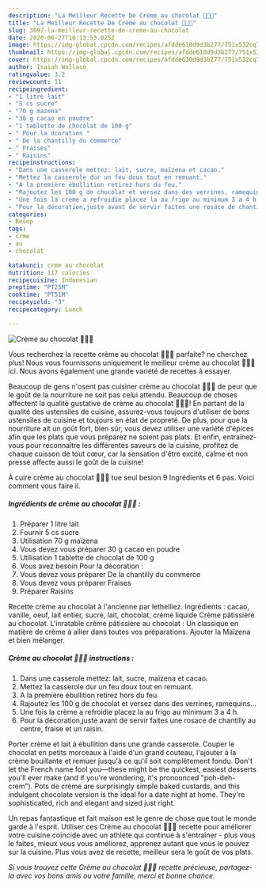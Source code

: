 ```yaml
---
description: "La Meilleur Recette De Crème au chocolat 🍫🍓🍇"
title: "La Meilleur Recette De Crème au chocolat 🍫🍓🍇"
slug: 3097-la-meilleur-recette-de-creme-au-chocolat
date: 2020-06-27T16:13:53.025Z
image: https://img-global.cpcdn.com/recipes/afdde610d9d3b277/751x532cq70/creme-au-chocolat-🍫🍓🍇-photo-principale-de-la-recette.jpg
thumbnail: https://img-global.cpcdn.com/recipes/afdde610d9d3b277/751x532cq70/creme-au-chocolat-🍫🍓🍇-photo-principale-de-la-recette.jpg
cover: https://img-global.cpcdn.com/recipes/afdde610d9d3b277/751x532cq70/creme-au-chocolat-🍫🍓🍇-photo-principale-de-la-recette.jpg
author: Isaiah Wallace
ratingvalue: 3.2
reviewcount: 11
recipeingredient:
- "1 litre lait"
- "5 cs sucre"
- "70 g mazena"
- "30 g cacao en poudre"
- "1 tablette de chocolat de 100 g"
- " Pour la dcoration "
- " De la chantilly du commerce"
- " Fraises"
- " Raisins"
recipeinstructions:
- "Dans une casserole mettez: lait, sucre, maïzena et cacao."
- "Mettez la casserole dur un feu doux tout en remuant."
- "A la première ébullition retirez hors du feu."
- "Rajoutez les 100 g de chocolat et versez dans des verrines, ramequins..."
- "Une fois la crème a refroidie placez la au frigo au minimum 3 a 4 h."
- "Pour la décoration,juste avant de servir faites une rosace de chantilly au centre, fraise et un raisin."
categories:
- Resep
tags:
- crme
- au
- chocolat

katakunci: crme au chocolat 
nutrition: 117 calories
recipecuisine: Indonesian
preptime: "PT25M"
cooktime: "PT51M"
recipeyield: "3"
recipecategory: Lunch

---
```



![Crème au chocolat 🍫🍓🍇](https://img-global.cpcdn.com/recipes/afdde610d9d3b277/751x532cq70/creme-au-chocolat-🍫🍓🍇-photo-principale-de-la-recette.jpg)

Vous recherchez la recette crème au chocolat 🍫🍓🍇 parfaite? ne cherchez plus! Nous vous fournissons uniquement le meilleur crème au chocolat 🍫🍓🍇 ici. Nous avons également une grande variété de recettes à essayer.

Beaucoup de gens n'osent pas cuisiner crème au chocolat 🍫🍓🍇 de peur que le goût de la nourriture ne soit pas celui attendu. Beaucoup de choses affectent la qualité gustative de crème au chocolat 🍫🍓🍇! En partant de la qualité des ustensiles de cuisine, assurez-vous toujours d'utiliser de bons ustensiles de cuisine et toujours en état de propreté. De plus, pour que la nourriture ait un goût fort, bien sûr, vous devez utiliser une variété d'épices afin que les plats que vous préparez ne soient pas plats. Et enfin, entraînez-vous pour reconnaître les différentes saveurs de la cuisine, profitez de chaque cuisson de tout cœur, car la sensation d'être excité, calme et non pressé affecte aussi le goût de la cuisine!

<!--inarticleads1-->

À cuire crème au chocolat 🍫🍓🍇 tue seul besion 9 Ingrédients et 6 pas. Voici comment vous faire il.

##### Ingrédients de crème au chocolat 🍫🍓🍇 :

1. Préparer 1 litre lait
1. Fournir 5 cs sucre
1. Utilisation 70 g maïzena
1. Vous devez vous préparer 30 g cacao en poudre
1. Utilisation 1 tablette de chocolat de 100 g
1. Vous avez besoin  Pour la décoration :
1. Vous devez vous préparer  De la chantilly du commerce
1. Vous devez vous préparer  Fraises
1. Préparer  Raisins


Recette crème au chocolat à l&#39;ancienne par lethelliez. Ingrédients : cacao, vanille, oeuf, lait entier, sucre, lait, chocolat, crème liquide Crème pâtissière au chocolat. L&#39;inratable crème pâtissière au chocolat : Un classique en matière de crème à allier dans toutes vos préparations. Ajouter la Maïzena et bien mélanger. 

<!--inarticleads2-->

##### Crème au chocolat 🍫🍓🍇 instructions :

1. Dans une casserole mettez: lait, sucre, maïzena et cacao.
1. Mettez la casserole dur un feu doux tout en remuant.
1. A la première ébullition retirez hors du feu.
1. Rajoutez les 100 g de chocolat et versez dans des verrines, ramequins...
1. Une fois la crème a refroidie placez la au frigo au minimum 3 a 4 h.
1. Pour la décoration,juste avant de servir faites une rosace de chantilly au centre, fraise et un raisin.


Porter crème et lait à ébullition dans une grande casserole. Couper le chocolat en petits morceaux à l&#39;aide d&#39;un grand couteau, l&#39;ajouter à la crème bouillante et remuer jusqu&#39;à ce qu&#39;il soit complètement fondu. Don&#39;t let the French name fool you—these might be the quickest, easiest desserts you&#39;ll ever make (and if you&#39;re wondering, it&#39;s pronounced &#34;poh-deh-crem&#34;). Pots de crème are surprisingly simple baked custards, and this indulgent chocolate version is the ideal for a date night at home. They&#39;re sophisticated, rich and elegant and sized just right. 

<!--inarticleads1-->

<p>
Un repas fantastique et fait maison est le genre de chose que tout le monde garde à l'esprit. Utiliser ces Crème au chocolat 🍫🍓🍇 recette pour améliorer votre cuisine coïncide avec un athlète qui continue à s'entraîner - plus vous le faites, mieux vous vous améliorez, apprenez autant que vous le pouvez sur la cuisine. Plus vous avez de recette, meilleur sera le goût de vos plats.
</p>

<p>
<i>Si vous trouvez cette Crème au chocolat 🍫🍓🍇 recette précieuse, partagez-la avec vos bons amis ou votre famille, merci et bonne chance.</i>
</p>
